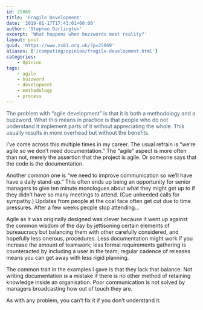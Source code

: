 ```yaml
---
id: 25069
title: 'Fragile Development'
date: '2019-01-17T17:43:01+00:00'
author: 'Stephen Darlington'
excerpt: 'What happens when buzzwords meet reality?'
layout: post
guid: 'https://www.zx81.org.uk/?p=25069'
aliases: ['/computing/opinion/fragile-development.html']
categories:
    - Opinion
tags:
    - agile
    - buzzword
    - development
    - methodology
    - process
---
```


<span style="color: #3d596d; background-color: #ffffff;">The problem with “agile development” is that it is both a methodology and a buzzword. What this means in practice is that people who do not understand it implement parts of it without appreciating the whole. This usually results in more overhead but without the benefits.</span>

I’ve come across this multiple times in my career. The usual refrain is “we’re agile so we don’t need documentation.” The “agile” aspect is more often than not, merely the assertion that the project is agile. Or someone says that the code is the documentation.

Another common one is “we need to improve communication so we’ll have have a daily stand-up.” This often ends up being an opportunity for senior managers to give ten minute monologues about what they might get up to if they didn’t have so many meetings to attend. (Cue unheeded calls for sympathy.) Updates from people at the coal face often get cut due to time pressures. After a few weeks people stop attending…

Agile as it was originally designed was clever because it went up against the common wisdom of the day by jettisoning certain elements of bureaucracy but balancing them with other carefully considered, and hopefully less onerous, procedures. Less documentation might work if you increase the amount of teamwork; less formal requirements gathering is counteracted by including a user in the team; regular cadence of releases means you can get away with less rigid planning.

The common trait in the examples I gave is that they lack that balance. Not writing documentation is a mistake if there is no other method of retaining knowledge inside an organisation. Poor communication is not solved by managers broadcasting how out of touch they are.

As with any problem, you can’t fix it if you don’t understand it.